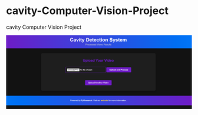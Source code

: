 # cavity-Computer-Vision-Project
cavity Computer Vision Project


[![Watch the video](https://github.com/pyresearch/cavity-Computer-Vision-Project/blob/main/Screenshot%202025-01-01%20103840.png)](https://www.youtube.com/watch?v=tIh1eT0H8pA)
